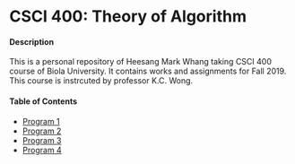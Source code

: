 # CSCI 400: Theory of Algorithm
#### Description
This is a personal repository of Heesang Mark Whang taking CSCI 400 course of Biola University. It contains works and assignments for Fall 2019. This course is instrcuted by professor K.C. Wong.

#### Table of Contents
* [Program 1](./program_1/p1hswhang.cpp)
* [Program 2](./program_2/p2hswhang.cpp)
* [Program 3](./program_3/p3hswhang.cpp)
* [Program 4](./program_4/p4hswhang.cpp)